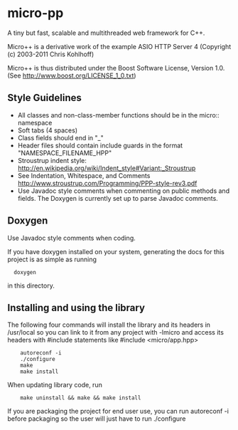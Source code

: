 # micro-pp

A tiny but fast, scalable and multithreaded web framework for C++.

Micro++ is a derivative work of the example ASIO HTTP Server 4 (Copyright (c) 2003-2011 Chris Kohlhoff)

Micro++ is thus distributed under the Boost Software License, Version 1.0. (See http://www.boost.org/LICENSE_1_0.txt)

## Style Guidelines

* All classes and non-class-member functions should be in the micro:: namespace
* Soft tabs (4 spaces)
* Class fields should end in "_"
* Header files should contain include guards in the format "NAMESPACE_FILENAME_HPP"
* Stroustrup indent style: http://en.wikipedia.org/wiki/Indent_style#Variant:_Stroustrup
* See Indentation, Whitespace, and Comments http://www.stroustrup.com/Programming/PPP-style-rev3.pdf
* Use Javadoc style comments when commenting on public methods and fields. The Doxygen is currently set up to parse Javadoc comments.

## Doxygen
Use Javadoc style comments when coding.

If you have doxygen installed on your system, generating the docs for this project is as simple as running
```
  doxygen
```
in this directory.

## Installing and using the library
The following four commands will install the library and its headers in /usr/local so you can link to it from any project with -lmicro and access its headers with #include statements like #include <micro/app.hpp>

```
    autoreconf -i
    ./configure
    make
    make install
```

When updating library code, run
```
    make uninstall && make && make install
```

If you are packaging the project for end user use, you can run autoreconf -i before packaging so the user will just have to run ./configure
